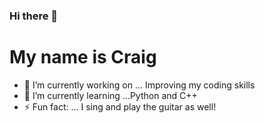 ### Hi there 👋
# My name is Craig 





- 🔭 I’m currently working on ... Improving my coding skills
- 🌱 I’m currently learning ...Python and C++
- ⚡ Fun fact: ... I sing and play the guitar as well!


